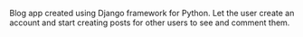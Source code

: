 Blog app created using Django framework for Python. 
Let the user create an account and start creating posts for other users to see and comment them.

